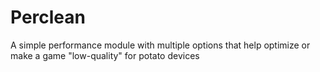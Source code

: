 # Perclean
A simple performance module with multiple options that help optimize or make a game "low-quality" for potato devices
